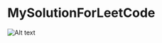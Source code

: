 # MySolutionForLeetCode

![Alt text](raw.githubusercontent.com/shennian/MySolutionForLeetCode/master/screenshots/oj1.png)
